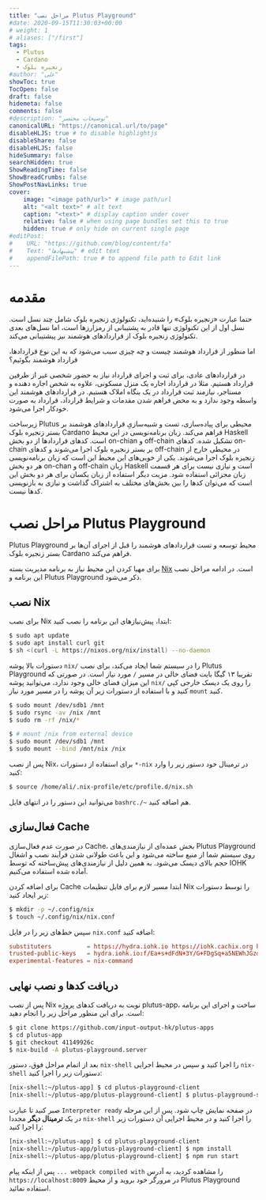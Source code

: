 ```yaml
---
title: "مراحل نصب Plutus Playground"
#date: 2020-09-15T11:30:03+00:00
# weight: 1
# aliases: ["/first"]
tags:
  - Plutus
  - Cardano
  - زنجیره بلوک
#author: "علی"
showToc: true
TocOpen: false
draft: false
hidemeta: false
comments: false
#description: "توضیحات مختصر"
canonicalURL: "https://canonical.url/to/page"
disableHLJS: true # to disable highlightjs
disableShare: false
disableHLJS: false
hideSummary: false
searchHidden: true
ShowReadingTime: false
ShowBreadCrumbs: false
ShowPostNavLinks: true
cover:
    image: "<image path/url>" # image path/url
    alt: "<alt text>" # alt text
    caption: "<text>" # display caption under cover
    relative: false # when using page bundles set this to true
    hidden: true # only hide on current single page
#editPost:
#    URL: "https://github.com/blog/content/fa"
#    Text: "پیشنهادها" # edit text
#    appendFilePath: true # to append file path to Edit link
---
```


# مقدمه
حتما عبارت «زنجیره بلوک» را شنیده‌اید، تکنولوژی زنجیره بلوک شامل چند
نسل است. نسل اول از این تکنولوژی تنها قادر به پشتیبانی از رمز‌ارزها
است، اما نسل‌های بعدی تکنولوژی زنجیره بلوک از قراردادهای هوشمند نیز
پیشتیبانی می‌کند.

اما منظور از قرارداد هوشمند چیست و چه چیزی سبب می‌شود که به این نوع
قراردادها، قرارداد هوشمند بگوئیم؟

در قراردادهای عادی، برای ثبت و اجرای قرارداد نیاز به حضور شخصی غیر از
طرفین قرارداد هستیم. مثلا در قرارداد اجاره یک منزل مسکونی، علاوه به
شخص اجاره دهنده و مستاجر، نیازمند ثبت قرارداد در یک بنگاه املاک
هستیم. در قراردادهای هوشمند این واسطه وجود ندارد و به محض فراهم شدن
مقدمات و شرایط قرارداد، قرارداد به صورت خودکار اجرا می‌شود.

زیرساخت Plutus محیطی برای پیاده‌سازی، تست و شبیه‌سازیِ قراردادهای هوشمند
بر بستر زنجیره بلوک Cardano فراهم می‌کند. زبان برنامه‌نویسی در این محیط
Haskell است. کدهای قراردادها از دو بخش on-chian و off-chain تشکیل
شده. کدهای on-chain بر بستر زنجیره بلوک اجرا می‌شوند و کدهای off-chain
در محیطی خارج از زنجیره بلوک اجرا می‌شوند. یکی از خوبی‌های این محیط این
است که زبان برنامه‌نویسی هر دو بخش on-chan و off-chain زبان Haskell است
و نیازی نیست برای هر قسمت زبان مجزائی استفاده شود. مزیت دیگر استفاده
از زبان یکسان برای هر دو بخش این است که می‌توان کدها را بین بخش‌های
مختلف به اشتراک گذاشت و نیازی به بازنویسی کدها نیست.

# مراحل نصب Plutus Playground
Plutus Playground محیط توسعه و تست قراردادهای هوشمند را قبل از اجرای
آن‌ها بر بستر زنجیره بلوک Cardano فراهم می‌کند.

برای مهیا کردن این محیط نیاز به برنامه مدیریت بسته
[Nix](https://nixos.org/download.html#nix-install-linux) است. در ادامه
مراحل نصب این برنامه و Plutus Playground ذکر می‌شود.

## نصب Nix
برای نصب Nix ابتدا، پیش‌نیازهای این برنامه را نصب کنید:

```bash
$ sudo apt update
$ sudo apt install curl git
$ sh <(curl -L https://nixos.org/nix/install) --no-daemon
```

دستورات بالا پوشه `nix/` را در سیستم شما ایجاد می‌کند، برای نصب Plutus
Playground تقریبا ۱۳ گیگا بایت فضای خالی در مسیر `/` مورد نیاز است. در
صورتی که این میزان فضای خالی وجود ندارد، می‌توانید پوشه ‍`nix/` را روی
یک دیسک خارجی کپی کنید و با استفاده از دستورات زیر آن پوشه را در مسیر
مورد نیاز ‍`mount` کنید.

```bash
$ sudo mount /dev/sdb1 /mnt
$ sudo rsync -av /nix /mnt
$ sudo rm -rf /nix/*

$ # mount /nix from external device
$ sudo mount /dev/sdb1 /mnt
$ sudo mount --bind /mnt/nix /nix
```

پس از نصب Nix، برای استفاده از دستورات `*-nix` در ترمینال خود دستور زیر را وارد کنید:

```bash
$ source /home/ali/.nix-profile/etc/profile.d/nix.sh
```

می‌توانید این دستور را در انتهای فایل `bashrc./~` هم اضافه کنید.

## فعال‌سازی Cache
در صورت عدم فعال‌سازی Cache، بخش عمده‌ای از نیازمندی‌های Plutus
Playground روی سیستم شما از منبع ساخته می‌شود و این باعث طولانی شدن
فرآیند نصب و اشغال حجم بالای دیسک می‌شود. به همین دلیل از نیازمندی‌های
پیش‌ساخته که توسط IOHK آماده شده استفاده می‌کنیم.


برای اضافه کردن Cache ابتدا مسیر لازم برای فایل تنظیمات Nix را توسط
دستورات زیر ایجاد کنید:

```bash
$ mkdir -p ~/.config/nix
$ touch ~/.config/nix/nix.conf

```

سپس خط‌های زیر را در فایل `nix.conf` اضافه کنید:

```conf
substituters          = https://hydra.iohk.io https://iohk.cachix.org https://cache.nixos.org/
trusted-public-keys   = hydra.iohk.io:f/Ea+s+dFdN+3Y/G+FDgSq+a5NEWhJGzdjvKNGv0/EQ= iohk.cachix.org-1:DpRUyj7h7V830dp/i6Nti+NEO2/nhblbov/8MW7Rqoo= cache.nixos.org-1:6NCHdD59X431o0gWypbMrAURkbJ16ZPMQFGspcDShjY=
experimental-features = nix-command
```

## دریافت کدها و نصب نهایی
پس از نصب Nix نوبت به دریافت‌ کدهای پروژه plutus-app، ساخت و اجرای این
برنامه است. برای این منظور مراحل زیر را انجام دهید:

```bash
$ git clone https://github.com/input-output-hk/plutus-apps
$ cd plutus-app
$ git checkout 41149926c
$ nix-build -A plutus-playground.server
```

بعد از اتمام مراحل فوق، دستور `nix-shell` را اجرا کنید و سپس در محیط
اجرایی `nix-shell` دستورات زیر را اجرا کنید:

```bash
[nix-shell:~/plutus-app] $ cd plutus-playground-client
[nix-shell:~/plutus-app/plutus-playground-client] $ plutus-playground-server
```

صبر کنید تا عبارت `Interpreter ready` در صفحه نمایش چاپ شود. پس از این
مرحله در یک **ترمینال دیگر** مجددا `nix-shell` را اجرا کنید و در محیط
اجرایی آن دستورات زیر را اجرا کنید:

```bash
[nix-shell:~/plutus-app] $ cd plutus-playground-client
[nix-shell:~/plutus-app/plutus-playground-client] $ npm install
[nix-shell:~/plutus-app/plutus-playground-client] $ npm run start
```

پس از اینکه پیام `... webpack compiled with` را مشاهده کردید، به آدرس
`https://localhost:8009` در مرورگر خود بروید و از محیط Plutus
Playground استفاده نمائید.


